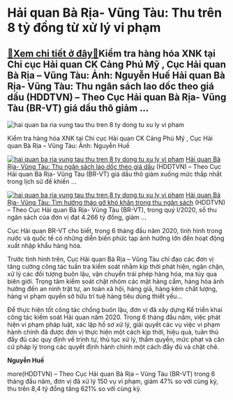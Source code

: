 Hải quan Bà Rịa- Vũng Tàu: Thu trên 8 tỷ đồng từ xử lý vi phạm
==============================================================

[:gift:Xem chi tiết ở đây:gift:](https://hddtvn.com/hai-quan-ba-ria-vung-tau-thu-tren-8-ty-dong-tu-xu-ly-vi-pham/)Kiểm tra hàng hóa XNK tại Chi cục Hải quan CK Cảng Phú Mỹ , Cục Hải quan Bà Rịa – Vũng Tàu: Ảnh: Nguyễn Huế Hải quan Bà Rịa- Vũng Tàu: Thu ngân sách lao dốc theo giá dầu (HDDTVN) – Theo Cục Hải quan Bà Rịa- Vũng Tàu (BR-VT) giá dầu thô giảm …
--------------------------------------------------------------------------------------------------------------------------------------------------------------------------------------------------------------------------------------------------





![hai quan ba ria vung tau thu tren 8 ty dong tu xu ly vi pham](https://haiquanonline.com.vn/stores/news_dataimages/huent/122019/12/10/in_article/2939_IMG_4799.jpg?rt=20200624162927 "Hải quan Bà Rịa- Vũng Tàu: Thu trên 8 tỷ đồng từ xử lý vi phạm")


Kiểm tra hàng hóa XNK tại Chi cục Hải quan CK Cảng Phú Mỹ , Cục Hải quan Bà Rịa – Vũng Tàu: Ảnh: Nguyễn Huế






[![hai quan ba ria vung tau thu tren 8 ty dong tu xu ly vi pham](https://haiquanonline.com.vn/stores/news_dataimages/huent/062020/03/15/in_article/croped/thumbnail/0311_IMG_0237.jpg?rt=20200624162927 "Hải quan Bà Rịa- Vũng Tàu: Thu trên 8 tỷ đồng từ xử lý vi phạm")](https://haiquanonline.com.vn/hai-quan-ba-ria-vung-tau-thu-ngan-sach-lao-doc-theo-gia-dau-127715.html "Hải quan Bà Rịa- Vũng Tàu: Thu ngân sách lao dốc theo giá dầu") 
[Hải quan Bà Rịa- Vũng Tàu: Thu ngân sách lao dốc theo giá dầu](https://haiquanonline.com.vn/hai-quan-ba-ria-vung-tau-thu-ngan-sach-lao-doc-theo-gia-dau-127715.html "Hải quan Bà Rịa- Vũng Tàu: Thu ngân sách lao dốc theo giá dầu") 
(HDDTVN) – Theo Cục Hải quan Bà Rịa- Vũng Tàu (BR-VT) giá dầu thô giảm xuống mức thấp nhất trong lịch sử để khiến …









[![hai quan ba ria vung tau thu tren 8 ty dong tu xu ly vi pham](https://haiquanonline.com.vn/stores/news_dataimages/huent/032020/25/14/in_article/croped/thumbnail/2234_IMG_6698.jpg?rt=20200624162927 "Hải quan Bà Rịa- Vũng Tàu: Thu trên 8 tỷ đồng từ xử lý vi phạm")](https://haiquanonline.com.vn/hai-quan-ba-ria-vung-tau-tim-huong-thao-go-kho-khan-trong-thu-ngan-sach-123065.html "Hải quan Bà Rịa- Vũng Tàu: Tìm hướng tháo gỡ khó khăn trong thu ngân sách") 
[Hải quan Bà Rịa- Vũng Tàu: Tìm hướng tháo gỡ khó khăn trong thu ngân sách](https://haiquanonline.com.vn/hai-quan-ba-ria-vung-tau-tim-huong-thao-go-kho-khan-trong-thu-ngan-sach-123065.html "Hải quan Bà Rịa- Vũng Tàu: Tìm hướng tháo gỡ khó khăn trong thu ngân sách") 
(HDDTVN) – Theo Cục Hải quan Bà Rịa- Vũng Tàu (BR-VT), trong quý I/2020, số thu ngân sách của đơn vị đạt 4.266 tỷ đồng, giảm …






Cục Hải quan BR-VT cho biết, trong 6 tháng đầu năm 2020, tình hình trong nước và quốc tế có những diễn biến phức tạp ảnh hưởng lớn đến hoạt động xuất nhập khẩu hàng hóa.


Trước tình hình trên, Cục Hải quan Bà Rịa – Vũng Tàu chỉ đạo các đơn vị tăng cường công tác tuần tra kiểm soát nhằm kịp thời phát hiện, ngăn chặn, xử lý các đối tượng buôn lậu, vận chuyển trái phép hàng hóa, ma túy qua biên giới. Trọng tâm kiểm soát chặt nhóm các mặt hàng cấm, hàng hóa ảnh hưởng đến an ninh trật tự, an toàn xã hội, hàng giả, hàng kém chất lượng, hàng vi phạm quyền sở hữu trí tuệ hàng tiêu dùng thiết yếu…


Để thực hiện tốt công tác chống buôn lậu, đơn vị đã xây dựng Kế triển khai công tác kiếm soát Hải quan năm 2020. Trong 6 tháng đầu năm, việc phát hiện vi phạm pháp luật, xác lập hồ sơ xử lý, giải quyết các vụ việc vi phạm hành chính đã được đơn vị thực hiện một cách kịp thời, hiệu quả, tuân thủ đầy đủ các quy định về trình tự, thủ tục xử lý, thẩm quyền, mức phạt và căn cứ pháp lý trong các quyết định hành chính một cách đầy đủ và chặt chẽ.




**Nguyễn Huế**



more(HDDTVN) – Theo Cục Hải quan Bà Rịa – Vũng Tàu (BR-VT) trong 6 tháng đầu năm, đơn vị đã xử lý 150 vụ vi phạm, giảm 47% so với cùng kỳ, thu trên 8,4 tỷ đồng tăng 621% so với cùng kỳ.

